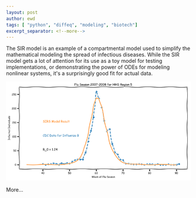 ```yaml
---
layout: post
author: ewd
tags: [ "python", "diffeq", "modeling", "biotech"]
excerpt_separator: <!--more-->
---
```


The SIR model is an example of a compartmental model used to simplify the mathematical modeling the spread of infectious diseases.  While the SIR model gets a lot of attention for its use as a toy model for testing implementations, or demonstrating the power of ODEs for modeling nonlinear systems, it's a surprisingly good fit for actual data.

![SIRS Model for epidemiology of Influenza B in 2007](/assets/images/2007-Influenza-B-Prediction.png)

<!--more-->

More...
